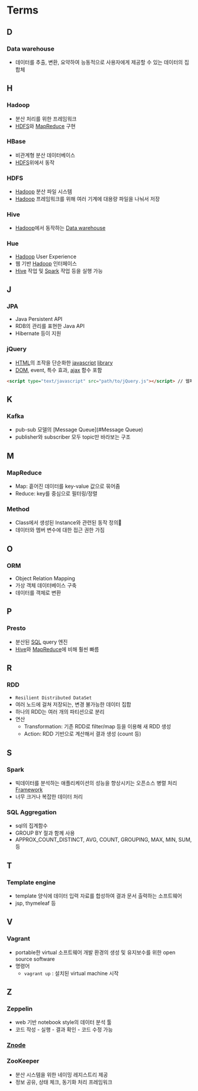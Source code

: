 # Terms

## D

### Data warehouse
- 데이터를 추출, 변환, 요약하여 능동적으로 사용자에게 제공할 수 있는 데이터의 집합체

## H

### Hadoop
- 분산 처리를 위한 프레임워크
- [HDFS](#HDFS)와 [MapReduce](#MapReduce) 구현

### HBase
- 비관계형 분산 데이터베이스
- [HDFS](#HDFS)위에서 동작

### HDFS
- [Hadoop](#Hadoop) 분산 파일 시스템
- [Hadoop](#Hadoop) 프레임워크를 위해 여러 기계에 대용량 파일을 나눠서 저장

### Hive
- [Hadoop](#Hadoop)에서 동작하는 [Data warehouse](#Data-warehouse)

### Hue
- [Hadoop](#Hadoop) User Experience
- 웹 기반 [Hadoop](#Hadoop) 인터페이스
- [Hive](#Hive) 작업 및 [Spark](#Spark) 작업 등을 실행 가능


## J

### JPA
- Java Persistent API
- RDB의 관리를 표현한 Java API
- Hibernate 등이 지원

### jQuery
- [HTML](#HTML)의 조작을 단순화한 [javascript](#Javascript) [library](#Library)
- [DOM](#DOM), event, 특수 효과, [ajax](#Ajax) 함수 포함
```HTML
<script type="text/javascript" src="path/to/jQuery.js"></script> // 웹페이지에 포함
```

## K

### Kafka
- pub-sub 모델의 [Message Queue](#Message Queue)
- publisher와 subscriber 모두 topic만 바라보는 구조


## M

### MapReduce
- Map: 흩어진 데이터를 key-value 값으로 묶어줌
- Reduce: key를 중심으로 필터링/정렬

### Method
- Class에서 생성된 Instance와 관련된 동작 정의
- 데이터와 멤버 변수에 대한 접근 권한 가짐

## O

### ORM
- Object Relation Mapping
- 가상 객체 데이터베이스 구축
- 데이터를 객체로 변환


## P

### Presto
- 분산된 [SQL](#SQL) query 엔진
- [Hive](#Hive)와 [MapReduce](#MapReduce)에 비해 훨씬 빠름


## R

### RDD
- `Resilient Distributed DataSet`
- 여러 노드에 걸쳐 저장되는, 변경 불가능한 데이터 집합
- 하나의 RDD는 여러 개의 파티션으로 분리
- 연산
    - Transformation: 기존 RDD로 filter/map 등을 이용해 새 RDD 생성
    - Action: RDD 기반으로 계산해서 결과 생성 (count 등)

## S

### Spark
- 빅데이터를 분석하는 애플리케이션의 성능을 향상시키는 오픈소스 병렬 처리 [Framework](#Framework)
- 너무 크거나 복잡한 데이터 처리

### SQL Aggregation
- sql의 집계함수
- GROUP BY 절과 함께 사용
- APPROX_COUNT_DISTINCT, AVG, COUNT, GROUPING, MAX, MIN, SUM, 등

## T

### Template engine
- template 양식에 데이터 입력 자료를 합성하여 결과 문서 출력하는 소프트웨어
- jsp, thymeleaf 등


## V

### Vagrant
- portable한 virtual 소프트웨어 개발 환경의 생성 및 유지보수를 위한 open source software
- 명령어
    - `vagrant up` : 설치된 virtual machine 시작


## Z

### Zeppelin
- web 기반 notebook style의 데이터 분석 툴
- 코드 작성 - 실행 - 결과 확인 - 코드 수정 가능

### [Znode](../Tool/kafka.md#Znode)

### ZooKeeper
- 분산 시스템을 위한 네이밍 레지스트리 제공
- 정보 공유, 상태 체크, 동기화 처리 프레임워크

